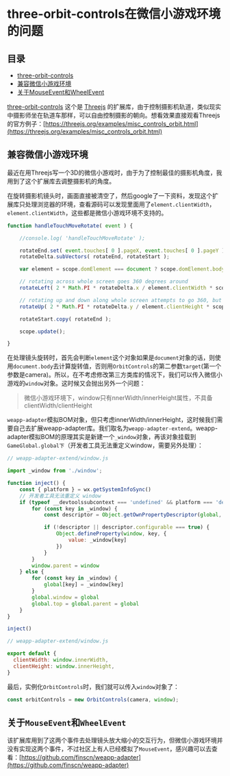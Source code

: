 # three-orbit-controls在微信小游戏环境的问题

## 目录

* [three-orbit-controls](#three-orbit-controls)
* [兼容微信小游戏环境](#兼容微信小游戏环境)
* [关于MouseEvent和WheelEvent](#关于mouseevent和wheelevent)

[three-orbit-controls](https://github.com/mattdesl/three-orbit-controls) 这个是 [Threejs](https://github.com/mrdoob/three.js/) 的扩展库，由于控制摄影机轨道，类似现实中摄影师坐在轨道车那样，可以自由控制摄影的朝向。想看效果直接观看Threejs的官方例子：[https://threejs.org/examples/misc_controls_orbit.html](https://threejs.org/examples/misc_controls_orbit.html)

## 兼容微信小游戏环境

最近在用Threejs写一个3D的微信小游戏时，由于为了控制最佳的摄影机角度，我用到了这个扩展库去调整摄影机的角度。

在旋转摄影机镜头时，画面直接被清空了，然后google了一下资料，发现这个扩展库只处理浏览器的环境，查看源码可以发现里面用了`element.clientWidth`，`element.clientWidth`，这些都是微信小游戏环境不支持的。

```js
function handleTouchMoveRotate( event ) {

	//console.log( 'handleTouchMoveRotate' );

	rotateEnd.set( event.touches[ 0 ].pageX, event.touches[ 0 ].pageY );
	rotateDelta.subVectors( rotateEnd, rotateStart );

	var element = scope.domElement === document ? scope.domElement.body : scope.domElement;

	// rotating across whole screen goes 360 degrees around
	rotateLeft( 2 * Math.PI * rotateDelta.x / element.clientWidth * scope.rotateSpeed );

	// rotating up and down along whole screen attempts to go 360, but limited to 180
	rotateUp( 2 * Math.PI * rotateDelta.y / element.clientHeight * scope.rotateSpeed );

	rotateStart.copy( rotateEnd );

	scope.update();

}
```
在处理镜头旋转时，首先会判断`element`这个对象如果是`document`对象的话，则使用`document.body`去计算旋转值，否则用`OrbitControls`的第二参数`target`(第一个参数是camera)。所以，在不考虑修改第三方类库的情况下，我们可以传入微信小游戏的`window`对象。这时候又会抛出另外一个问题：

> 微信小游戏环境下，window只有nnerWidth/innerHeight属性，不具备clientWidth/clientHeight

`weapp-adapter`模拟BOM对象，但只考虑innerWidth/innerHeight，这时候我们需要自己去扩展weapp-adapter库。我们取名为`weapp-adapter-extend`。weapp-adapter模拟BOM的原理其实是新建一个`_window`对象，再该对象挂载到`GameGlobal.global下`（开发者工具无法重定义window，需要另外处理）：

```js
// weapp-adapter-extend/window.js

import _window from './window';

function inject() {
    const { platform } = wx.getSystemInfoSync()
    // 开发者工具无法重定义 window
    if (typeof __devtoolssubcontext === 'undefined' && platform === 'devtools') {
        for (const key in _window) {
            const descriptor = Object.getOwnPropertyDescriptor(global, key)

            if (!descriptor || descriptor.configurable === true) {
                Object.defineProperty(window, key, {
                    value: _window[key]
                })
            }
        }
        window.parent = window
    } else {
        for (const key in _window) {
            global[key] = _window[key]
        }
        global.window = global
        global.top = global.parent = global
    }
}

inject()

```

```js
// weapp-adapter-extend/window.js

export default {
  clientWidth: window.innerWidth,
  clientHeight: window.innerHeight,
}
```

最后，实例化`OrbitControls`时，我们就可以传入`window`对象了：

```js
const orbitControls = new OrbitControls(camera, window);
```

## 关于`MouseEvent`和`WheelEvent`

该扩展库用到了这两个事件去处理镜头放大缩小的交互行为，但微信小游戏环境并没有实现这两个事件，不过社区上有人已经模拟了`MouseEvent`，感兴趣可以去查看：[https://github.com/finscn/weapp-adapter](https://github.com/finscn/weapp-adapter)
